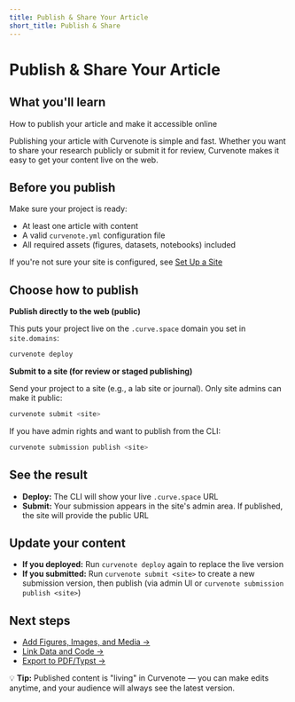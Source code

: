 ```yaml
---
title: Publish & Share Your Article
short_title: Publish & Share
---
```


# Publish & Share Your Article

## What you'll learn
How to publish your article and make it accessible online

Publishing your article with Curvenote is simple and fast. Whether you want to share your research publicly or submit it for review, Curvenote makes it easy to get your content live on the web.

## Before you publish

Make sure your project is ready:

- At least one article with content
- A valid `curvenote.yml` configuration file
- All required assets (figures, datasets, notebooks) included

If you're not sure your site is configured, see [Set Up a Site](create-a-site.md)

## Choose how to publish

**Publish directly to the web (public)**

This puts your project live on the `.curve.space` domain you set in `site.domains`:

```bash
curvenote deploy
```

**Submit to a site (for review or staged publishing)**

Send your project to a site (e.g., a lab site or journal). Only site admins can make it public:

```bash
curvenote submit <site>
```

If you have admin rights and want to publish from the CLI:

```bash
curvenote submission publish <site>
```

## See the result

- **Deploy:** The CLI will show your live `.curve.space` URL
- **Submit:** Your submission appears in the site's admin area. If published, the site will provide the public URL

## Update your content

- **If you deployed:** Run `curvenote deploy` again to replace the live version
- **If you submitted:** Run `curvenote submit <site>` to create a new submission version, then publish (via admin UI or `curvenote submission publish <site>`)

## Next steps

- [Add Figures, Images, and Media →](../editor/figures-and-images.md)  
- [Link Data and Code →](../editor/add-and-link-notebooks.md)  
- [Export to PDF/Typst →](../editor/export-pdf.md)

💡 **Tip:** Published content is "living" in Curvenote — you can make edits anytime, and your audience will always see the latest version.
